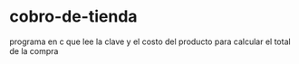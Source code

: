 # cobro-de-tienda
programa en c que lee la clave y el costo del producto para calcular el total de la compra
